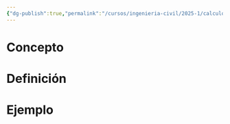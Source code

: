 ```yaml
---
{"dg-publish":true,"permalink":"/cursos/ingenieria-civil/2025-1/calculo-iii/2-campos-vectoriales/2-campos-vectoriales/","tags":["I1MAT1630"]}
---
```


# Concepto
# Definición
# Ejemplo